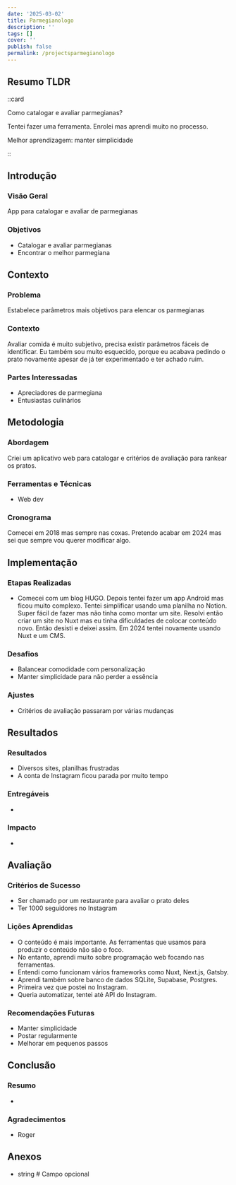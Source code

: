 ```yaml
---
date: '2025-03-02'
title: Parmegianologo
description: ''
tags: []
cover: ''
publish: false
permalink: /projectsparmegianologo
---
```

## Resumo TLDR
::card

Como catalogar e avaliar parmegianas?

Tentei fazer uma ferramenta. Enrolei mas aprendi muito no processo.

Melhor aprendizagem: manter simplicidade 

::


## Introdução

### Visão Geral
App para catalogar e avaliar de parmegianas

### Objetivos
- Catalogar e avaliar parmegianas
- Encontrar o melhor parmegiana

## Contexto

### Problema
Estabelece parâmetros mais objetivos para elencar os parmegianas

### Contexto
Avaliar comida é muito subjetivo, precisa existir parâmetros fáceis de identificar. Eu também sou muito esquecido, porque eu acabava pedindo o prato novamente apesar de já ter experimentado e ter achado ruim.

### Partes Interessadas
- Apreciadores de parmegiana
- Entusiastas culinários

## Metodologia

### Abordagem
Criei um aplicativo web para catalogar e critérios de avaliação para rankear os pratos.

### Ferramentas e Técnicas
- Web dev

### Cronograma
Comecei em 2018 mas sempre nas coxas. Pretendo acabar em 2024 mas sei que sempre vou querer modificar algo.

## Implementação

### Etapas Realizadas
- Comecei com um blog HUGO. Depois tentei fazer um app Android mas ficou muito complexo. Tentei simplificar usando uma planilha no Notion. Super fácil de fazer mas não tinha como montar um site. Resolvi então criar um site no Nuxt mas eu tinha dificuldades de colocar conteúdo novo. Então desisti e deixei assim. Em 2024 tentei novamente usando Nuxt e um CMS.

### Desafios
- Balancear comodidade com personalização
- Manter simplicidade para não perder a essência

### Ajustes
- Critérios de avaliação passaram por várias mudanças

## Resultados

### Resultados
- Diversos sites, planilhas frustradas
- A conta de Instagram ficou parada por muito tempo

### Entregáveis
- 

### Impacto
- 

## Avaliação

### Critérios de Sucesso
- Ser chamado por um restaurante para avaliar o prato deles
- Ter 1000 seguidores no Instagram

### Lições Aprendidas
- O conteúdo é mais importante. As ferramentas que usamos para produzir o conteúdo não são o foco.
- No entanto, aprendi muito sobre programação web focando nas ferramentas.
- Entendi como funcionam vários frameworks como Nuxt, Next.js, Gatsby.
- Aprendi também sobre banco de dados SQLite, Supabase, Postgres.
- Primeira vez que postei no Instagram.
- Queria automatizar, tentei até API do Instagram.

### Recomendações Futuras
- Manter simplicidade
- Postar regularmente
- Melhorar em pequenos passos

## Conclusão

### Resumo
- 

### Agradecimentos
- Roger

## Anexos
- string # Campo opcional



